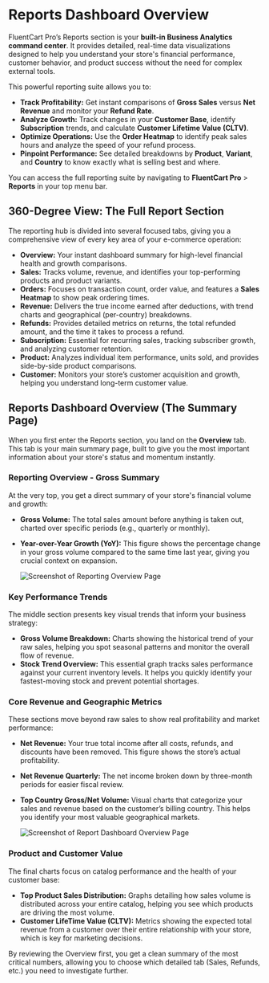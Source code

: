  # Reports Dashboard Overview

FluentCart Pro’s Reports section is your **built-in Business Analytics command center**. It provides detailed, real-time data visualizations designed to help you understand your store's financial performance, customer behavior, and product success without the need for complex external tools.

This powerful reporting suite allows you to:
* **Track Profitability:** Get instant comparisons of **Gross Sales** versus **Net Revenue** and monitor your **Refund Rate**.
* **Analyze Growth:** Track changes in your **Customer Base**, identify **Subscription** trends, and calculate **Customer Lifetime Value (CLTV)**.
* **Optimize Operations:** Use the **Order Heatmap** to identify peak sales hours and analyze the speed of your refund process.
* **Pinpoint Performance:** See detailed breakdowns by **Product**, **Variant**, and **Country** to know exactly what is selling best and where.

You can access the full reporting suite by navigating to **FluentCart Pro** > **Reports** in your top menu bar.

## 360-Degree View: The Full Report Section

The reporting hub is divided into several focused tabs, giving you a comprehensive view of every key area of your e-commerce operation:

* **Overview:** Your instant dashboard summary for high-level financial health and growth comparisons.
* **Sales:** Tracks volume, revenue, and identifies your top-performing products and product variants.
* **Orders:** Focuses on transaction count, order value, and features a **Sales Heatmap** to show peak ordering times.
* **Revenue:** Delivers the true income earned after deductions, with trend charts and geographical (per-country) breakdowns.
* **Refunds:** Provides detailed metrics on returns, the total refunded amount, and the time it takes to process a refund.
* **Subscription:** Essential for recurring sales, tracking subscriber growth, and analyzing customer retention.
* **Product:** Analyzes individual item performance, units sold, and provides side-by-side product comparisons.
* **Customer:** Monitors your store’s customer acquisition and growth, helping you understand long-term customer value.


## Reports Dashboard Overview (The Summary Page)

When you first enter the Reports section, you land on the **Overview** tab. This tab is your main summary page, built to give you the most important information about your store's status and momentum instantly.

### Reporting Overview - Gross Summary

At the very top, you get a direct summary of your store's financial volume and growth:

* **Gross Volume:** The total sales amount before anything is taken out, charted over specific periods (e.g., quarterly or monthly).
* **Year-over-Year Growth (YoY):** This figure shows the percentage change in your gross volume compared to the same time last year, giving you crucial context on expansion.

    ![Screenshot of Reporting Overview Page](/images/reporting-analytics/reporting-overview.png)


### Key Performance Trends

The middle section presents key visual trends that inform your business strategy:

* **Gross Volume Breakdown:** Charts showing the historical trend of your raw sales, helping you spot seasonal patterns and monitor the overall flow of revenue.
* **Stock Trend Overview:** This essential graph tracks sales performance against your current inventory levels. It helps you quickly identify your fastest-moving stock and prevent potential shortages.

### Core Revenue and Geographic Metrics

These sections move beyond raw sales to show real profitability and market performance:

* **Net Revenue:** Your true total income after all costs, refunds, and discounts have been removed. This figure shows the store’s actual profitability.
* **Net Revenue Quarterly:** The net income broken down by three-month periods for easier fiscal review.
* **Top Country Gross/Net Volume:** Visual charts that categorize your sales and revenue based on the customer’s billing country. This helps you identify your most valuable geographical markets.

    ![Screenshot of Report Dashboard Overview Page](/images/reporting-analytics/overview-metrics.png)

### Product and Customer Value

The final charts focus on catalog performance and the health of your customer base:

* **Top Product Sales Distribution:** Graphs detailing how sales volume is distributed across your entire catalog, helping you see which products are driving the most volume.
* **Customer LifeTime Value (CLTV):** Metrics showing the expected total revenue from a customer over their entire relationship with your store, which is key for marketing decisions.

By reviewing the Overview first, you get a clean summary of the most critical numbers, allowing you to choose which detailed tab (Sales, Refunds, etc.) you need to investigate further.